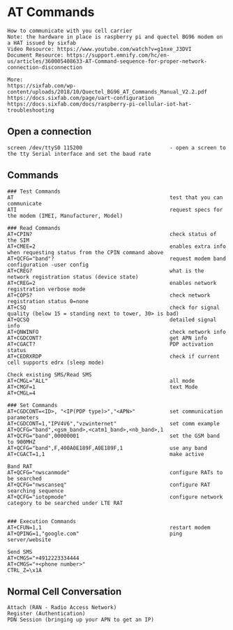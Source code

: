 # AT Commands

    How to communicate with you cell carrier
    Note: the hardware in place is raspberry pi and quectel BG96 modem on a HAT issued by sixfab 
    Video Resource: https://www.youtube.com/watch?v=g1nxe_J3DVI
    Document Resource: https://support.emnify.com/hc/en-us/articles/360005408633-AT-Command-sequence-for-proper-network-connection-disconnection
    
    More:
    https://sixfab.com/wp-content/uploads/2018/10/Quectel_BG96_AT_Commands_Manual_V2.2.pdf
    https://docs.sixfab.com/page/uart-configuration
    https://docs.sixfab.com/docs/raspberry-pi-cellular-iot-hat-troubleshooting
    
    
    
## Open a connection

    screen /dev/ttyS0 115200                            - open a screen to the tty Serial interface and set the baud rate
        
## Commands 
    
    ### Test Commands   
    AT                                                  test that you can communicate
    ATI                                                 request specs for the modem (IMEI, Manufacturer, Model)
        
    ### Read Commands   
    AT+CPIN?                                            check status of the SIM
    AT+CMEE=2                                           enables extra info when requesting status from the CPIN command above
    AT+QCFG="band"?                                     request modem band configuration -user config
    AT+CREG?                                            what is the network registration status (device state)
    AT+CREG=2                                           enables network registration verbose mode
    AT+COPS?                                            check network registration status 0=none
    AT+CSQ                                              check for signal quality (below 15 = standing next to tower, 30> is bad)
    AT+QCSQ                                             detailed signal info
    AT+QNWINFO                                          check network info
    AT+CGDCONT?                                         get APN info
    AT+CGACT?                                           PDP activation status
    AT+CEDRXRDP                                         check if current cell supports edrx (sleep mode)
        
    Check existing SMS/Read SMS 
    AT+CMGL="ALL"                                       all mode
    AT+CMGF=1                                           text Mode
    AT+CMGL=4   
        
    ### Set Commands
    AT+CGDCONT=<ID>, "<IP(PDP type)>","<APN>"           set communication parameters
    AT+CGDCONT=1,"IPV4V6","vzwinternet"                 set comm example
    AT+QCFG="band",<gsm_band>,<catm1_band>,<nb_band>,1  
    AT+QCFG="band",00000001                             set the GSM band to 900MHZ
    AT+QCFG="band",F,400A0E189F,A0E189F,1               use any band
    AT+CGACT=1,1                                        make active
        
    Band RAT    
    AT+QCFG="nwscanmode"                                configure RATs to be searched
    AT+QCFG="nwscanseq"                                 configure RAT searching sequence
    AT+QCFG="iotopmode"                                 configure network category to be searched under LTE RAT
        
        
    ### Execution Commands  
    AT+CFUN=1,1                                         restart modem
    AT+QPING=1,"google.com"                             ping server/website
        
    Send SMS
    AT+CMGS="+4912223334444
    AT+CMGS="+<phone number>"
    CTRL_Z=\x1A
    
## Normal Cell Conversation

    Attach (RAN - Radio Access Network)
    Register (Authentication)
    PDN Session (bringing up your APN to get an IP) 